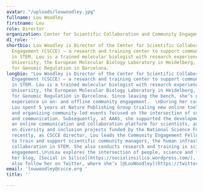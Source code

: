 ```yaml
---
avatar: "/uploads/louwoodley.jpg"
fullname: Lou Woodley
firstname: Lou
role: Director
organization: Center for Scientific Collaboration and Community Engagement
d1_role: ''
shortbio: Lou Woodley is Director of the Center for Scientific Collaboration and Community
  Engagement (CSCCE) – a research and training center to support community-building
  in STEM. Lou is a trained molecular biologist with research experience at Cambridge
  University, the European Molecular Biology Laboratory in Heidelberg, and the Centre
  for Genomic Regulation in Barcelona.
longbio: "Lou Woodley is Director of the Center for Scientific Collaboration and Community
  Engagement (CSCCE) – a research and training center to support community-building
  in STEM. Lou is a trained molecular biologist with research experience at Cambridge
  University, the European Molecular Biology Laboratory in Heidelberg, and the Centre
  for Genomic Regulation in Barcelona. Since leaving the bench, she’s gained extensive
  experience in on- and offline community engagement.  \nDuring her career so far,
  Lou spent 5 years at Nature Publishing Group trialing new online tools for scientists
  and organizing community-led events focused on the intersection of science, technology
  and communication. Subsequently, at AAAS, she supported the development of Trellis,
  an online communication and collaboration platform for scientists, as well as working
  on diversity and inclusion projects funded by the National Science Foundation.\n\nMost
  recently, as CSCCE director, Lou leads the Community Engagement Fellows Program
  to train and support scientific community managers, the human infrastructure for
  collaboration in STEM. She also conducts research and training in scientific community
  engagement.\n\nLou explores the intersection of people, science and technology on
  her blog, [Social in Silico](https://socialinsilico.wordpress.com/), and you can
  also follow her on Twitter, where she’s [@LouWoodley](https://twitter.com/LouWoodley)."
email: 'louwoodley@cscce.org '
title: ''

---
```

